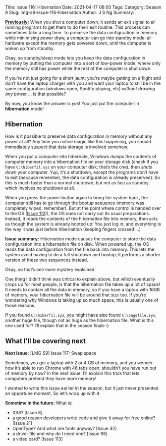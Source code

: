 Title: Issue 116: Hibernation
Date: 2021-04-17 08:00
Tags: 
Category: Season 9
Slug: lmg-s9-issue-116-hibernation
Author: J S Ng
Summary: 

[**Previously:**](https://buttondown.email/laymansguide/archive/) When you shut a computer down, it sends an exit signal to all running programs to get them to do their exit routine. This process can sometimes take a long time. To preserve the data configuration in memory while minimising power draw, a computer can go into standby mode: all hardware except the memory gets powered down, until the computer is woken up from standby.

Okay, so standby/sleep mode lets you keep the data configuration in memory by putting the computer into a sort of low-power mode, where only the memory still has power while the rest of the computer is shut down.

If you’re not just going for a short jaunt; you’re maybe getting on a flight and don’t have the laptop charger with you and want your laptop to still be in the same configuration (windows open, Spotify playing, etc) *without drawing any power* … is that possible?

By now, you know the answer is *yes*! You just put the computer in **hibernation** mode!

## Hibernation

How is it possible to preserve data configuration in memory without any power at all? Any time you notice magic like this happening, you should immediately suspect that data storage is involved somehow.

When you put a computer into hibernate, Windows dumps the contents of computer memory into a hibernation file on your storage disk (check if you have `C:\hiberfil.sys` on your computer disk; that’s the one), then *shuts down* your computer. Yup, it’s a shutdown, except the programs don’t have to exit (because remember, the data configuration is already preserved). So this is much faster than a normal shutdown, but not as fast as standby which involves no shutdown at all.

When you press the power button again to bring the system back, the computer still has to go through the bootup sequence (memory was completely wiped, remember). But at the point where control is handed over to the OS ([Issue 112]({filename}/season9/issue112/issue112.md))), the OS does not carry out its usual preparations. Instead, it reads the contents of the hibernation file into memory, then acts as though the system is already booted up! You just log in, and everything is the way it was just before hibernation (keeping fingers crossed …)

**Issue summary:** Hibernation mode causes the computer to store the data configuration into a hibernation file on disk. When powered up, the OS reads the data configuration from the file back into memory. This lets the system avoid having to do a full shutdown and bootup; it performs a shorter version of these two sequences instead.

Okay, so that’s one more mystery explained.

One thing I didn’t think was critical to explain above, but which eventually crops up for most people, is that the hibernation file takes up a lot of space! It needs to contain all the data in memory, so if you have a laptop with 16GB of memory, your hibernation file will be around that size too. If you’re wondering why Windows is taking up so much space, this is usually one of those reasons.

If you found `C:\hiberfil.sys`, you might have also found `C:\pagefile.sys`, another huge file, though not as huge as the hibernation file. What is this one used for? I’ll explain that in the season finale :)

## What I’ll be covering next

**Next issue:** [LMG S9] Issue 117: Swap space

Sometimes, you get a laptop with 2 or 4 GB of memory, and you wonder how it’s able to run Chrome with 46 tabs open; shouldn’t you have run out of memory by now? In the next issue, I’ll explain this trick that lets computers pretend they have more memory!

I wanted to write this issue earlier in the season, but it just never presented an opportune moment. So let’s wrap up with it.

**Sometime in the future:** What is:

- XSS? [Issue 8]
- a good reason developers write code and give it away for free online? [Issue 21]
- OpenType? And what are fonts anyway? [Issue 42]
- a driver file and why do I need one? [Issue 98]
- a video card? [Issue 113]
